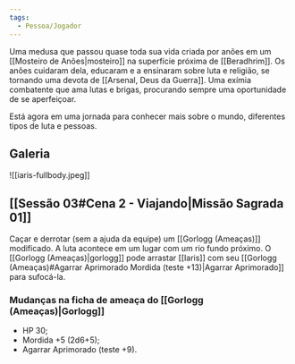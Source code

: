 ```yaml
---
tags:
  - Pessoa/Jogador
---
```

Uma medusa que passou quase toda sua vida criada por anões em um [[Mosteiro de Anões|mosteiro]] na superfície próxima de [[Beradhrim]]. Os anões cuidaram dela, educaram e a ensinaram sobre luta e religião, se tornando uma devota de [[Arsenal, Deus da Guerra]]. Uma exímia combatente que ama lutas e brigas, procurando sempre uma oportunidade de se aperfeiçoar.

Está agora em uma jornada para conhecer mais sobre o mundo, diferentes tipos de luta e pessoas.

## Galeria
![[iaris-fullbody.jpeg]]

## [[Sessão 03#Cena 2 - Viajando|Missão Sagrada 01]]
Caçar e derrotar (sem a ajuda da equipe) um [[Gorlogg (Ameaças)]] modificado. A luta acontece em um lugar com um rio fundo próximo. O [[Gorlogg (Ameaças)|gorlogg]] pode arrastar [[Iaris]] com seu [[Gorlogg (Ameaças)#Agarrar Aprimorado Mordida (teste +13)|Agarrar Aprimorado]] para sufocá-la.

### Mudanças na ficha de ameaça do [[Gorlogg (Ameaças)|Gorlogg]]
- HP 30;
- Mordida +5 (2d6+5);
- Agarrar Aprimorado (teste +9).
